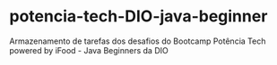 # potencia-tech-DIO-java-beginner
Armazenamento de tarefas dos desafios do Bootcamp Potência Tech powered by iFood - Java Beginners da DIO
